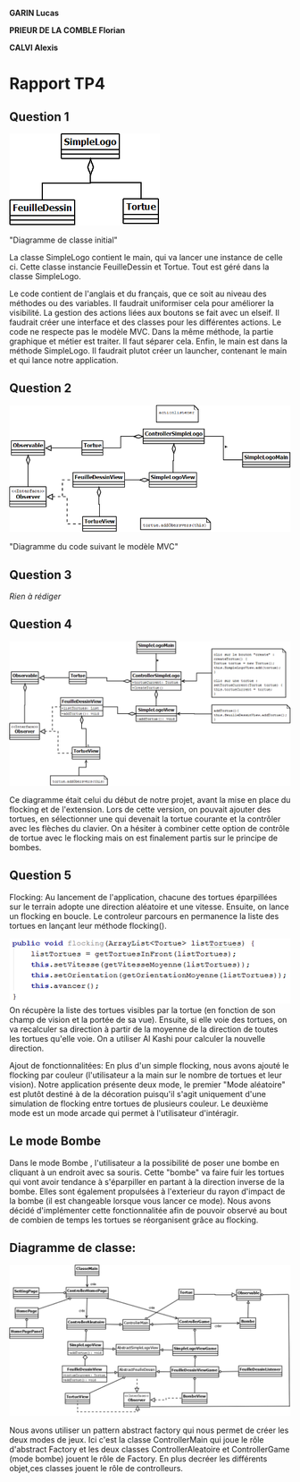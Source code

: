 **GARIN Lucas**

**PRIEUR DE LA COMBLE Florian**

**CALVI Alexis**

# Rapport TP4

## Question 1
![IMAGE](images/tp4.png)

"Diagramme de classe initial"

La classe SimpleLogo contient le main, qui va lancer une instance de celle ci.
Cette classe instancie FeuilleDessin et Tortue.
Tout est géré dans la classe SimpleLogo.

Le code contient de l'anglais et du français, que ce soit au niveau des méthodes ou des variables.
Il faudrait uniformiser cela pour améliorer la visibilité.
La gestion des actions liées aux boutons se fait avec un elseif. Il faudrait créer une interface et des classes pour les 
différentes actions.
Le code ne respecte pas le modèle MVC. Dans la même méthode, la partie graphique et métier est traiter. Il faut séparer cela.
Enfin, le main est dans la méthode SimpleLogo. Il faudrait plutot créer un launcher, contenant le main et qui lance notre
application.

## Question 2
![IMAGE](images/tp4_2.png)

"Diagramme du code suivant le modèle MVC"

## Question 3
*Rien à rédiger*

## Question 4
![IMAGE](images/tp4_4.png)

Ce diagramme était celui du début de notre projet, avant la mise en place du flocking et de l'extension. Lors de cette version, on pouvait ajouter des tortues, en sélectionner une qui devenait la tortue courante et la contrôler avec les flèches du clavier. On a hésiter à combiner cette option de contrôle de tortue avec le flocking mais on est finalement partis sur le principe de bombes. 


## Question 5

Flocking:
Au lancement de l'application, chacune des tortues éparpillées sur le terrain adopte une direction aléatoire et une vitesse. Ensuite, on lance un flocking en boucle. Le controleur parcours en permanence la liste des tortues en lançant leur méthode flocking().

![IMAGE](images/flocking.png)
On récupère la liste des tortues visibles par la tortue (en fonction de son champ de vision et la portée de sa vue). Ensuite, si elle voie des tortues, on va recalculer sa direction à partir de la moyenne de la direction de toutes les tortues qu'elle voie. On a utiliser Al Kashi pour calculer la nouvelle direction. 

Ajout de fonctionnalitées:
En plus d'un simple flocking, nous avons ajouté le flocking par couleur (l'utilisateur a la main sur le nombre de tortues et leur vision).
Notre application présente deux mode, le premier "Mode aléatoire" est plutôt destiné à de la décoration puisqu'il s'agit uniquement d'une simulation de flocking entre tortues de plusieurs couleur. Le deuxième mode est un mode arcade qui permet à l'utilisateur d'intéragir.

## Le mode Bombe

Dans le mode Bombe , l'utilisateur a la possibilité de poser une bombe en cliquant à un endroit avec sa souris. Cette "bombe" va faire fuir les tortues qui vont avoir tendance à s'éparpiller en partant à la direction inverse de la bombe. Elles sont également propulsées à l'exterieur du rayon d'impact de la bombe (il est changeable lorsque vous lancer ce mode). Nous avons décidé d'implémenter cette fonctionnalitée afin de pouvoir observé au bout de combien de temps les tortues se réorganisent grâce au flocking.


## Diagramme de classe:

![IMAGE](images/uml1.png)

Nous avons utiliser un pattern abstract factory qui nous permet de créer les deux modes de jeux. Ici c'est la classe ControllerMain qui joue le rôle d'abstract Factory et les deux classes ControllerAleatoire et ControllerGame (mode bombe) jouent le rôle de Factory. En plus decréer les différents objet,ces classes jouent le rôle de controlleurs. 







